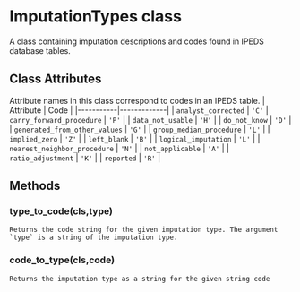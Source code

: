 # ImputationTypes class
A class containing imputation descriptions and codes found in IPEDS database tables.

## Class Attributes
Attribute names in this class correspond to codes in an IPEDS table. 
| Attribute | Code |
|-----------|-------------|
| `analyst_corrected` | `'C'` 
| `carry_forward_procedure` | `'P'` |
| `data_not_usable` | `'H'` |
| `do_not_know` | `'D'` |
| `generated_from_other_values` | `'G'` |
| `group_median_procedure` | `'L'` |
| `implied_zero` | `'Z'` |
| `left_blank` | `'B'` |
| `logical_imputation` | `'L'` |
| `nearest_neighbor_procedure` | `'N'` |
| `not_applicable` | `'A'` |
| `ratio_adjustment` | `'K'` |
| `reported` | `'R'` |

## Methods
### type_to_code(cls,type)
    Returns the code string for the given imputation type. The argument `type` is a string of the imputation type.
### code_to_type(cls,code)
    Returns the imputation type as a string for the given string code